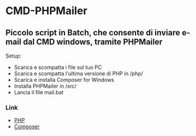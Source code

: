 ﻿# CMD-PHPMailer
## Piccolo script in Batch, che consente di inviare e-mail dal CMD windows, tramite PHPMailer

Setup:

- Scarica e scompatta i file sul tuo PC
- Scarica e scompatta l'ultima versione di PHP in /php/
- Scarica e installa Composer for Windows
- Installa PHPMailer in /src/
- Lancia il file mail.bat

### Link

- [PHP](https://windows.php.net/index.php)
- [Composer](https://getcomposer.org/)